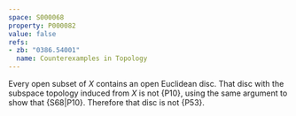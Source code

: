 ```yaml
---
space: S000068
property: P000082
value: false
refs:
- zb: "0386.54001"
  name: Counterexamples in Topology
---
```


Every open subset of $X$ contains an open Euclidean disc.
That disc with the subspace topology induced from $X$ is not {P10},
using the same argument to show that {S68|P10}.
Therefore that disc is not {P53}.
